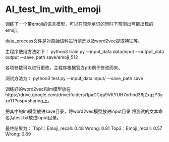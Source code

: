 # AI_test_lm_with_emoji

训练了一个带emoji的语言模型，可以在预测单词的同时下预测出可能出现的emoji。

data_process文件是对原始语料进行清洗以及word2vec提取特征等。

主程序使用方法如下：
python3 train.py --input_data data/input --output_data output --save_path save/emoji_512

各项参数可以进行更改，主程序根据官方ptb例子修改而来。

测试方法为：
python3 test.py --input_data input/ --save_path save

训练好的word2vec和lm模型放在https://drive.google.com/drive/folders/1paCCqa9VKYUH7xrhnd36jZxqzP3yxo1T?usp=sharing上。

把其中的lm模型放进save目录，将word2vec模型放进input目录
将测试的文本命名为test.txt放进input目录。

最终结果为：
Top1：Emoji_recall:  0.48 Wrong:  0.81
Top3：Emoji_recall:  0.57 Wrong:  0.69

